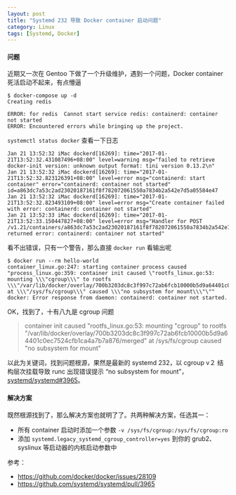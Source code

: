 ```yaml
---
layout: post
title: "Systemd 232 导致 Docker container 启动问题"
category: Linux
tags: [Systemd, Docker]
---
```


#### 问题

近期又一次在 Gentoo 下做了一个升级维护，遇到一个问题，Docker container 死活启动不起来，有点懵逼

    $ docker-compose up -d
    Creating redis

    ERROR: for redis  Cannot start service redis: containerd: container not started
    ERROR: Encountered errors while bringing up the project.

`systemctl status docker` 查看一下日志

    Jan 21 13:52:32 iMac dockerd[16269]: time="2017-01-21T13:52:32.431087496+08:00" level=warning msg="failed to retrieve docker-init version: unknown output format: tini version 0.13.2\n"
    Jan 21 13:52:32 iMac dockerd[16269]: time="2017-01-21T13:52:32.823126391+08:00" level=error msg="containerd: start container" error="containerd: container not started" id=a863dc7a53c2ad23020187161f8f782072061550a7834b2a542e7d5a05584e47
    Jan 21 13:52:32 iMac dockerd[16269]: time="2017-01-21T13:52:32.823493109+08:00" level=error msg="Create container failed with error: containerd: container not started"
    Jan 21 13:52:33 iMac dockerd[16269]: time="2017-01-21T13:52:33.150447827+08:00" level=error msg="Handler for POST /v1.21/containers/a863dc7a53c2ad23020187161f8f782072061550a7834b2a542e7d5a05584e47/start returned error: containerd: container not started"

<!-- more -->

看不出错误，只有一个警告，那么直接 `docker run` 看输出呢

    $ docker run --rm hello-world
    container_linux.go:247: starting container process caused "process_linux.go:359: container init caused \"rootfs_linux.go:53: mounting \\\"cgroup\\\" to rootfs \\\"/var/lib/docker/overlay/700b3203dc8c3f997c72ab6fcb10000b5d9a64401c0ec7524cfb1ca4a7b7a876/merged\\\" at \\\"/sys/fs/cgroup\\\" caused \\\"no subsystem for mount\\\"\""
    docker: Error response from daemon: containerd: container not started.

OK，找到了，十有八九是 cgroup 问题

> container init caused "rootfs_linux.go:53: mounting "cgroup" to rootfs "/var/lib/docker/overlay/700b3203dc8c3f997c72ab6fcb10000b5d9a64401c0ec7524cfb1ca4a7b7a876/merged" at /sys/fs/cgroup caused "no subsystem for mount"

以此为关键词，找到问题根源，果然是最新的 systemd 232，以 cgroup v２ 结构层次挂载导致 runc 出现错误提示 “no subsystem for mount”，[systemd/systemd#3965](https://github.com/systemd/systemd/pull/3965)。

#### 解决方案

既然根源找到了，那么解决方案也就明了了。共两种解决方案，任选其一：

- 所有 container 启动时添加一个参数 `-v /sys/fs/cgroup:/sys/fs/cgroup:ro`
- 添加 `systemd.legacy_systemd_cgroup_controller=yes` 到你的 grub2、syslinux 等启动器的内核启动参数中

参考：

- <https://github.com/docker/docker/issues/28109>
- <https://github.com/systemd/systemd/pull/3965>
